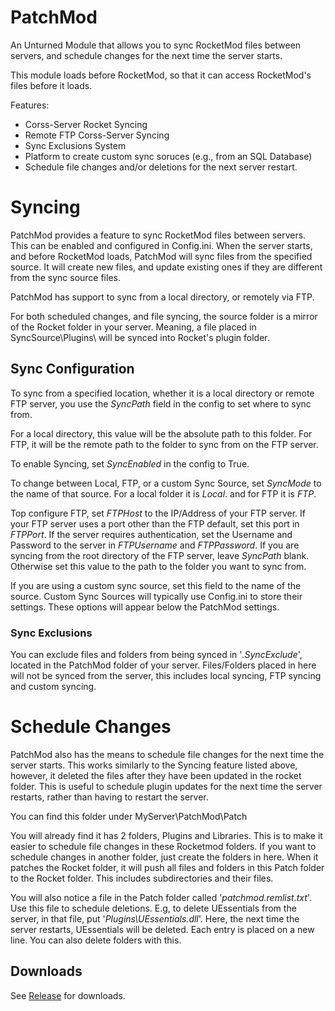 # PatchMod
An Unturned Module that allows you to sync RocketMod files between servers, and schedule changes for the next time the server starts.

This module loads before RocketMod, so that it can access RocketMod's files before it loads.

Features:
<ul>
  <li>Corss-Server Rocket Syncing</li>
  <li>Remote FTP Corss-Server Syncing</li>
  <li>Sync Exclusions System</li>
  <li>Platform to create custom sync soruces (e.g., from an SQL Database)</li>
  <li>Schedule file changes and/or deletions for the next server restart.</li>
</ul>

# Syncing

PatchMod provides a feature to sync RocketMod files between servers. This can be enabled and configured in Config.ini. When the server starts, and before RocketMod loads, PatchMod will sync files from the specified source. It will create new files, and update existing ones if they are different from the sync source files.

PatchMod has support to sync from a local directory, or remotely via FTP.

For both scheduled changes, and file syncing, the source folder is a mirror of the Rocket folder in your server. Meaning, a file placed in SyncSource\Plugins\ will be synced into Rocket's plugin folder.

## Sync Configuration

To sync from a specified location, whether it is a local directory or remote FTP server, you use the <i>SyncPath</i> field in the config to set where to sync from.

For a local directory, this value will be the absolute path to this folder. For FTP, it will be the remote path to the folder to sync from on the FTP server.

To enable Syncing, set <i>SyncEnabled</i> in the config to True.

To change between Local, FTP, or a custom Sync Source, set <i>SyncMode</i> to the name of that source. For a local folder it is <i>Local</i>. and for FTP it is <i>FTP</i>.

Top configure FTP, set <i>FTPHost</i> to the IP/Address of your FTP server. If your FTP server uses a port other than the FTP default, set this port in <i>FTPPort</i>. If the server requires authentication, set the Username and Password to the server in <i>FTPUsername</i> and <i>FTPPassword</i>. If you are syncing from the root directory of the FTP server, leave <i>SyncPath</i> blank. Otherwise set this value to the path to the folder you want to sync from.

If you are using a custom sync source, set this field to the name of the source. Custom Sync Sources will typically use Config.ini to store their settings. These options will appear below the PatchMod settings.

### Sync Exclusions

You can exclude files and folders from being synced in '<i>.SyncExclude</i>', located in the PatchMod folder of your server. Files/Folders placed in here will not be synced from the server, this includes local syncing, FTP syncing and custom syncing.

# Schedule Changes

PatchMod also has the means to schedule file changes for the next time the server starts. This works similarly to the Syncing feature listed above, however, it deleted the files after they have been updated in the rocket folder. This is useful to schedule plugin updates for the next time the server restarts, rather than having to restart the server.

You can find this folder under MyServer\PatchMod\Patch

You will already find it has 2 folders, Plugins and Libraries. This is to make it easier to schedule file changes in these Rocketmod folders. If you want to schedule changes in another folder, just create the folders in here. When it patches the Rocket folder, it will push all files and folders in this Patch folder to the Rocket folder. This includes subdirectories and their files.

You will also notice a file in the Patch folder called '<i>patchmod.remlist.txt</i>'. Use this file to schedule deletions. E.g, to delete UEssentials from the server, in that file, put '<i>Plugins\UEssentials.dll</i>'. Here, the next time the server restarts, UEssentials will be deleted. Each entry is placed on a new line. You can also delete folders with this.

## Downloads

See <a href="https://github.com/ShimmyMySherbet/PatchMod/releases">Release</a> for downloads.
